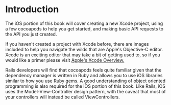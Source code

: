 # Introduction

The iOS portion of this book will cover creating a new Xcode project, using a
few cocoapods to help you get started, and making basic API requests to the API
you just created.

If you haven't created a project with Xcode before, there are images included to
help you navigate the wilds that are Apple's Objective-C editor. Xcode is an
exciting editor that may take a bit of getting used to, so if you would like a
primer please visit [Apple's Xcode
Overview.]("https://developer.apple.com/library/mac/documentation/ToolsLanguages/Conceptual/Xcode_Overview/About_Xcode/about.html")

Rails developers will find that cocoapods feels quite familiar given that the
dependency manager is written in Ruby and allows you to use iOS libraries
similar to how you use Ruby gems. A good understanding of object oriented
programming is also required for the iOS portion of this book. Like Rails, iOS
uses the Model-View-Controller design pattern, with the caveat that most of your
controllers will instead be called ViewControllers.
